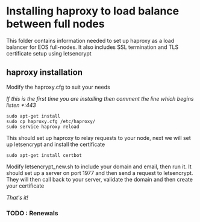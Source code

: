 # Installing haproxy to load balance between full nodes

This folder contains information needed to set up haproxy as a load balancer for EOS full-nodes.  It also includes SSL termination and TLS certificate setup using letsencrypt

## haproxy installation

Modify the haproxy.cfg to suit your needs

_If this is the first time you are installing then comment the line which begins listen *:443_

```
sudo apt-get install
sudo cp haproxy.cfg /etc/haproxy/
sudo service haproxy reload
```

This should set up haproxy to relay requests to your node, next we will set up letsencrypt and install the certificate


```
sudo apt-get install certbot
```

Modify letsencrypt_new.sh to include your domain and email, then run it.  It should set up a server on port 1977 and then send a request to letsencrypt.  They will then call back to your server, validate the domain and then create your certificate

_That's it!_

### TODO : Renewals

